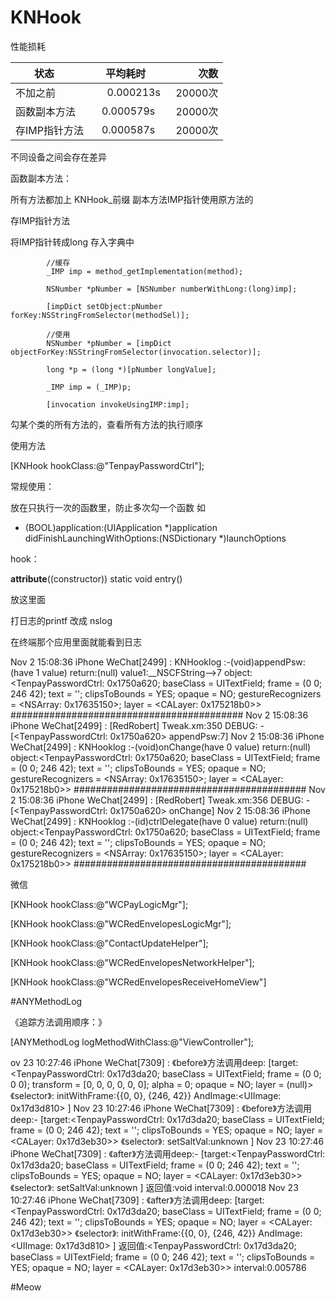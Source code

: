 # KNHook

性能损耗


| 状态            | 平均耗时       | 次数    |
| -------------  |:-------------:| -----:|
| 不加之前        | 0.000213s     | 20000次 |
| 函数副本方法     | 0.000579s      | 20000次 |
| 存IMP指针方法    | 0.000587s     | 20000次 |

不同设备之间会存在差异

函数副本方法：

所有方法都加上 KNHook_前缀
副本方法IMP指针使用原方法的

存IMP指针方法

将IMP指针转成long 存入字典中

```objc
        //缓存
        _IMP imp = method_getImplementation(method);
        
        NSNumber *pNumber = [NSNumber numberWithLong:(long)imp];
        
        [impDict setObject:pNumber forKey:NSStringFromSelector(methodSel)];
        
        //使用
        NSNumber *pNumber = [impDict objectForKey:NSStringFromSelector(invocation.selector)];
        
        long *p = (long *)[pNumber longValue];
        
        _IMP imp = (_IMP)p;
        
        [invocation invokeUsingIMP:imp];
```


勾某个类的所有方法的，查看所有方法的执行顺序

使用方法

[KNHook hookClass:@"TenpayPasswordCtrl"];

常规使用：

放在只执行一次的函数里，防止多次勾一个函数
如

- (BOOL)application:(UIApplication *)application didFinishLaunchingWithOptions:(NSDictionary *)launchOptions

hook：

__attribute__((constructor)) static void entry()

放这里面

打日志的printf 改成 nslog

在终端那个应用里面就能看到日志

Nov  2 15:08:36 iPhone WeChat[2499] <Warning>: KNHooklog :-(void)appendPsw:(have 1 value)
return:(null)
value1:__NSCFString-->7
object:<TenpayPasswordCtrl: 0x1750a620; baseClass = UITextField; frame = (0 0; 246 42); text = ''; clipsToBounds = YES; opaque = NO; gestureRecognizers = <NSArray: 0x17635150>; layer = <CALayer: 0x175218b0>>
##########################################
Nov  2 15:08:36 iPhone WeChat[2499] <Notice>: [RedRobert] Tweak.xm:350 DEBUG: -[<TenpayPasswordCtrl: 0x1750a620> appendPsw:7]
Nov  2 15:08:36 iPhone WeChat[2499] <Warning>: KNHooklog :-(void)onChange(have 0 value)
return:(null)
object:<TenpayPasswordCtrl: 0x1750a620; baseClass = UITextField; frame = (0 0; 246 42); text = ''; clipsToBounds = YES; opaque = NO; gestureRecognizers = <NSArray: 0x17635150>; layer = <CALayer: 0x175218b0>>
##########################################
Nov  2 15:08:36 iPhone WeChat[2499] <Notice>: [RedRobert] Tweak.xm:356 DEBUG: -[<TenpayPasswordCtrl: 0x1750a620> onChange]
Nov  2 15:08:36 iPhone WeChat[2499] <Warning>: KNHooklog :-(id)ctrlDelegate(have 0 value)
return:(null)
object:<TenpayPasswordCtrl: 0x1750a620; baseClass = UITextField; frame = (0 0; 246 42); text = ''; clipsToBounds = YES; opaque = NO; gestureRecognizers = <NSArray: 0x17635150>; layer = <CALayer: 0x175218b0>>
##########################################




微信

[KNHook hookClass:@"WCPayLogicMgr"];

[KNHook hookClass:@"WCRedEnvelopesLogicMgr"];

[KNHook hookClass:@"ContactUpdateHelper"];

[KNHook hookClass:@"WCRedEnvelopesNetworkHelper"];

[KNHook hookClass:@"WCRedEnvelopesReceiveHomeView"]


#ANYMethodLog

《追踪方法调用顺序：》

[ANYMethodLog logMethodWithClass:@"ViewController"];


ov 23 10:27:46 iPhone WeChat[7309] <Warning>: 《before》方法调用deep:
[target:<TenpayPasswordCtrl: 0x17d3da20; baseClass = UITextField; frame = (0 0; 0 0); transform = [0, 0, 0, 0, 0, 0]; alpha = 0; opaque = NO; layer = (null)>
《selector》: initWithFrame:{{0, 0}, {246, 42}} AndImage:<UIImage: 0x17d3d810> ]
Nov 23 10:27:46 iPhone WeChat[7309] <Warning>: 《before》方法调用deep:-
[target:<TenpayPasswordCtrl: 0x17d3da20; baseClass = UITextField; frame = (0 0; 246 42); text = ''; clipsToBounds = YES; opaque = NO; layer = <CALayer: 0x17d3eb30>>
《selector》: setSaltVal:unknown ]
Nov 23 10:27:46 iPhone WeChat[7309] <Warning>: 《after》方法调用deep:-
[target:<TenpayPasswordCtrl: 0x17d3da20; baseClass = UITextField; frame = (0 0; 246 42); text = ''; clipsToBounds = YES; opaque = NO; layer = <CALayer: 0x17d3eb30>>
《selector》: setSaltVal:unknown ]
返回值:void
interval:0.000018
Nov 23 10:27:46 iPhone WeChat[7309] <Warning>: 《after》方法调用deep:
[target:<TenpayPasswordCtrl: 0x17d3da20; baseClass = UITextField; frame = (0 0; 246 42); text = ''; clipsToBounds = YES; opaque = NO; layer = <CALayer: 0x17d3eb30>>
《selector》: initWithFrame:{{0, 0}, {246, 42}} AndImage:<UIImage: 0x17d3d810> ]
返回值:<TenpayPasswordCtrl: 0x17d3da20; baseClass = UITextField; frame = (0 0; 246 42); text = ''; clipsToBounds = YES; opaque = NO; layer = <CALayer: 0x17d3eb30>>
interval:0.005786


#Meow
































